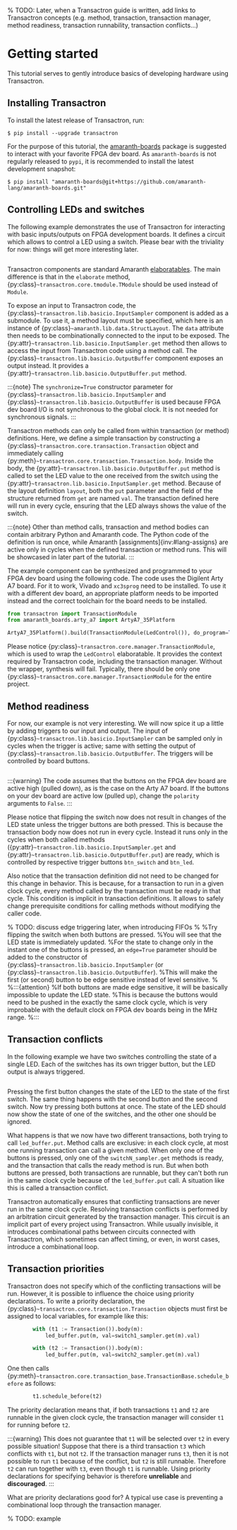 % TODO: Later, when a Transactron guide is written, add links to Transactron concepts (e.g. method, transaction, transaction manager, method readiness, transaction runnability, transaction conflicts...)

# Getting started

This tutorial serves to gently introduce basics of developing hardware using Transactron.

## Installing Transactron

To install the latest release of Transactron, run:

```
$ pip install --upgrade transactron
```

For the purpose of this tutorial, the [amaranth-boards](https://github.com/amaranth-lang/amaranth-boards) package is suggested to interact with your favorite FPGA dev board.
As `amaranth-boards` is not regularly released to `pypi`, it is recommended to install the latest development snapshot:

```
$ pip install "amaranth-boards@git+https://github.com/amaranth-lang/amaranth-boards.git"
```

## Controlling LEDs and switches

The following example demonstrates the use of Transactron for interacting with basic inputs/outputs on FPGA development boards.
It defines a circuit which allows to control a LED using a switch.
Please bear with the triviality for now: things will get more interesting later.

```{literalinclude} _code/ledcontrol1.py
```

Transactron components are standard Amaranth [elaboratables](inv:#lang-elaboration).
The main difference is that in the `elaborate` method, {py:class}`~transactron.core.tmodule.TModule` should be used instead of `Module`.

To expose an input to Transactron code, the {py:class}`~transactron.lib.basicio.InputSampler` component is added as a submodule.
To use it, a method layout must be specified, which here is an instance of {py:class}`~amaranth.lib.data.StructLayout`.
The `data` attribute then needs to be combinationally connected to the input to be exposed.
The {py:attr}`~transactron.lib.basicio.InputSampler.get` method then allows to access the input from Transactron code using a method call.
The {py:class}`~transactron.lib.basicio.OutputBuffer` component exposes an output instead.
It provides a {py:attr}`~transactron.lib.basicio.OutputBuffer.put` method.

:::{note}
The `synchronize=True` constructor parameter for {py:class}`~transactron.lib.basicio.InputSampler` and {py:class}`~transactron.lib.basicio.OutputBuffer` is used because FPGA dev board I/O is not synchronous to the global clock.
It is not needed for synchronous signals.
:::

Transactron methods can only be called from within transaction (or method) definitions.
Here, we define a simple transaction by constructing a {py:class}`~transactron.core.transaction.Transaction` object and immediately calling {py:meth}`~transactron.core.transaction.Transaction.body`.
Inside the body, the {py:attr}`~transactron.lib.basicio.OutputBuffer.put` method is called to set the LED value to the one received from the switch using the {py:attr}`~transactron.lib.basicio.InputSampler.get` method.
Because of the layout definition `layout`, both the `put` parameter and the field of the structure returned from `get` are named `val`.
The transaction defined here will run in every cycle, ensuring that the LED always shows the value of the switch.

:::{note}
Other than method calls, transaction and method bodies can contain arbitrary Python and Amaranth code.
The Python code of the definition is run once, while Amaranth [assignments]{inv:#lang-assigns} are active only in cycles when the defined transaction or method runs.
This will be showcased in later part of the tutorial.
:::

The example component can be synthesized and programmed to your FPGA dev board using the following code.
The code uses the Digilent Arty A7 board.
For it to work, Vivado and `xc3sprog` need to be installed.
To use it with a different dev board, an appropriate platform needs to be imported instead and the correct toolchain for the board needs to be installed.
```python
from transactron import TransactionModule
from amaranth_boards.arty_a7 import ArtyA7_35Platform

ArtyA7_35Platform().build(TransactionModule(LedControl()), do_program=True)
```
Please notice {py:class}`~transactron.core.manager.TransactionModule`, which is used to wrap the `LedControl` elaboratable.
It provides the context required by Transactron code, including the transaction manager.
Without the wrapper, synthesis will fail.
Typically, there should be only one {py:class}`~transactron.core.manager.TransactionModule` for the entire project.

## Method readiness

For now, our example is not very interesting.
We will now spice it up a little by adding triggers to our input and output.
The input of {py:class}`~transactron.lib.basicio.InputSampler` can be sampled only in cycles when the trigger is active; same with setting the output of {py:class}`~transactron.lib.basicio.OutputBuffer`.
The triggers will be controlled by board buttons.

```{literalinclude} _code/ledcontrol2.py
```

:::{warning}
The code assumes that the buttons on the FPGA dev board are active high (pulled down), as is the case on the Arty A7 board.
If the buttons on your dev board are active low (pulled up), change the `polarity` arguments to `False`.
:::

Please notice that flipping the switch now does not result in changes of the LED state unless the trigger buttons are both pressed.
This is because the transaction body now does not run in every cycle.
Instead it runs only in the cycles when both called methods ({py:attr}`~transactron.lib.basicio.InputSampler.get` and {py:attr}`~transactron.lib.basicio.OutputBuffer.put`) are ready, which is controlled by respective trigger buttons `btn_switch` and `btn_led`.

Also notice that the transaction definition did not need to be changed for this change in behavior.
This is because, for a transaction to run in a given clock cycle, every method called by the transaction must be ready in that cycle.
This condition is implicit in transaction definitions.
It allows to safely change prerequisite conditions for calling methods without modifying the caller code.

% TODO: discuss edge triggering later, when introducing FIFOs
%
%Try flipping the switch when both buttons are pressed.
%You will see that the LED state is immediately updated.
%For the state to change only in the instant one of the buttons is pressed, an `edge=True` parameter should be added to the constructor of {py:class}`~transactron.lib.basicio.InputSampler` (or {py:class}`~transactron.lib.basicio.OutputBuffer`).
%This will make the first (or second) button to be edge sensitive instead of level sensitive.
%
%:::{attention}
%If both buttons are made edge sensitive, it will be basically impossible to update the LED state.
%This is because the buttons would need to be pushed in the exactly the same clock cycle, which is very improbable with the default clock on FPGA dev boards being in the MHz range.
%:::

## Transaction conflicts

In the following example we have two switches controlling the state of a single LED.
Each of the switches has its own trigger button, but the LED output is always triggered.

```{literalinclude} _code/ledcontrol3.py
```

Pressing the first button changes the state of the LED to the state of the first switch.
The same thing happens with the second button and the second switch.
Now try pressing both buttons at once.
The state of the LED should now show the state of one of the switches, and the other one should be ignored.

What happens is that we now have two different transactions, both trying to call `led_buffer.put`.
Method calls are exclusive: in each clock cycle, at most one running transaction can call a given method.
When only one of the buttons is pressed, only one of the `switchN_sampler.get` methods is ready, and the transaction that calls the ready method is run.
But when both buttons are pressed, both transactions are runnable, but they can't both run in the same clock cycle because of the `led_buffer.put` call.
A situation like this is called a transaction conflict.

Transactron automatically ensures that conflicting transactions are never run in the same clock cycle.
Resolving transaction conflicts is performed by an arbitration circuit generated by the transaction manager.
This circuit is an implicit part of every project using Transactron.
While usually invisible, it introduces combinational paths between circuits connected with Transactron, which sometimes can affect timing, or even, in worst cases, introduce a combinational loop.

## Transaction priorities

Transactron does not specify which of the conflicting transactions will be run.
However, it is possible to influence the choice using priority declarations.
To write a priority declaration, the {py:class}`~transactron.core.transaction.Transaction` objects must first be assigned to local variables, for example like this:

```python
        with (t1 := Transaction()).body(m):
            led_buffer.put(m, val=switch1_sampler.get(m).val)

        with (t2 := Transaction()).body(m):
            led_buffer.put(m, val=switch2_sampler.get(m).val)
```

One then calls {py:meth}`~transactron.core.transaction_base.TransactionBase.schedule_before` as follows:

```python
        t1.schedule_before(t2)
```

The priority declaration means that, if both transactions `t1` and `t2` are runnable in the given clock cycle, the transaction manager will consider `t1` for running before `t2`.

:::{warning}
This does not guarantee that `t1` will be selected over `t2` in every possible situation!
Suppose that there is a third transaction `t3` which conflicts with `t1`, but not `t2`.
If the transaction manager runs `t3`, then it is not possible to run `t1` because of the conflict, but `t2` is still runnable.
Therefore `t2` can run together with `t3`, even though `t1` is runnable.
Using priority declarations for specifying behavior is therefore **unreliable** and **discouraged**.
:::

What are priority declarations good for?
A typical use case is preventing a combinational loop through the transaction manager.

% TODO: example
